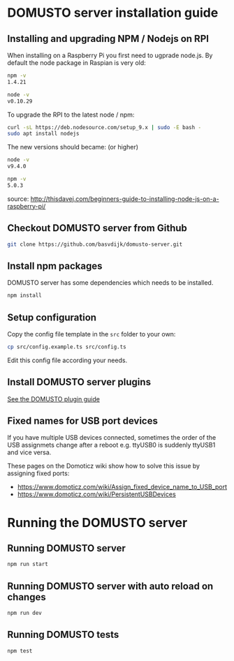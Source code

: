 # DOMUSTO server installation guide

## Installing and upgrading NPM / Nodejs on RPI

When installing on a Raspberry Pi you first need to ugprade node.js. By default the node package in Raspian is very old:

```bash
npm -v
1.4.21
```

```bash
node -v
v0.10.29
```

To upgrade the RPI to the latest node / npm:

```bash
curl -sL https://deb.nodesource.com/setup_9.x | sudo -E bash -
sudo apt install nodejs
```

The new versions should became: (or higher)
```bash
node -v
v9.4.0
```

```bash
npm -v
5.0.3
```

source: http://thisdavej.com/beginners-guide-to-installing-node-js-on-a-raspberry-pi/

## Checkout DOMUSTO server from Github
```bash
git clone https://github.com/basvdijk/domusto-server.git
```

## Install npm packages
DOMUSTO server has some dependencies which needs to be installed.

```bash
npm install
```

## Setup configuration

Copy the config file template in the `src` folder to your own:

``` bash
cp src/config.example.ts src/config.ts
```

Edit this config file according your needs.

## Install DOMUSTO server plugins
[See the DOMUSTO plugin guide](../src/domusto-plugins/README.MD)

## Fixed names for USB port devices

If you have multiple USB devices connected, sometimes the order of the USB assignmets change after a reboot e.g. ttyUSB0 is suddenly ttyUSB1 and vice versa.

These pages on the Domoticz wiki show how to solve this issue by assigning fixed ports:

- https://www.domoticz.com/wiki/Assign_fixed_device_name_to_USB_port
- https://www.domoticz.com/wiki/PersistentUSBDevices


# Running the DOMUSTO server

## Running DOMUSTO server
```bash
npm run start
```

## Running DOMUSTO server with auto reload on changes
```bash
npm run dev
```

## Running DOMUSTO tests
```bash
npm test
```
